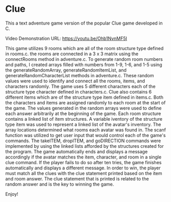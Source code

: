 # Clue
This a text adventure game version of the popular Clue game developed in C.

Video Demonstration URL: https://youtu.be/Ohb1NvnMF5I

This game utilizes 9 rooms which are all of the room structure type defined in rooms.c. the rooms 
are connected in a 3 x 3 matrix using the connectRooms method in adventure.c. To generate random room numbers and paths,
I created arrays filled with numbers from 1-9, 1-6, and 1-5 using the generateRandomArray, generateRandomItemList, 
and generateRandomCharacterList methods in adventure.c. These random values were used to identify and connect all the
rooms, items, and characters randomly. The game uses 5 different characters each of the structure type character
defined in characters.c. Clue also contains 6 different items which are of the structure type item defined in items.c.
Both the characters and items are assigned randomly to each room at the start of the game. The values generated in the
random arrays were used to define each answer arbitrarily at the beginning of the game. Each room 
structure contains a linked list of item structures. A variable iventory of the structure type item was used
to represent a linked list of the avatar's inventory. The array locations determined what rooms each avatar was found in.
The scanf function was utilized to get user input that would control each of the game's commands. The takeITEM, dropITEM,
and goDIRECTION commands were implemented by using the linked lists afforded by the structures created for the program. The game
automatically ends and displays a message accordingly if the avatar matches the item, character, and room in a single clue
command. If the player fails to do so after ten tries, the game finishes automatically and displays a different message.
In order to win, the player must match all the clues with the clue statement printed based on the item and room answer.
The clue statement that is printed is related to the random answer and is the key to winning the game.

Enjoy!
